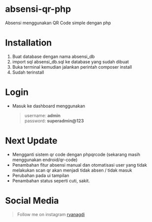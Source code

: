 # absensi-qr-php
Absensi menggunakan QR Code simple dengan php

# Installation
1. Buat database dengan nama absensi_db
2. import sql absensi_db.sql ke database yang sudah dibuat
3. Buka terminal kemudian jalankan perintah composer install
4. Sudah terinstall


# Login
- Masuk ke dashboard menggunakan
  > username: **admin** <br/>
  > password: **superadmin@123**

# Next Update
- Mengganti sistem qr code dengan phpqrcode (sekarang masih menggunakan endroid/qr-code)
- Penambahan fitur absensi manual dan otomatisasi user yang tidak melakukan scan qr akan menjadi tidak absen / tidak masuk
- Perubahan pada ui tampilan
- Penambahan status seperti cuti, sakit.



# Social Media
> Follow me on instagram [ryanagdi](https://instagram.com/ryanagdi)



